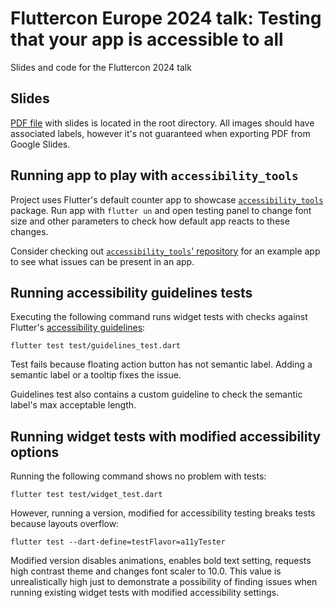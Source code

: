 # Fluttercon Europe 2024 talk: Testing that your app is accessible to all

Slides and code for the Fluttercon 2024 talk

## Slides

[PDF file](slides.pdf) with slides is located in the root directory. All images should have associated labels, however it's not guaranteed when exporting PDF from Google Slides.

## Running app to play with `accessibility_tools`

Project uses Flutter's default counter app to showcase [`accessibility_tools`](https://pub.dev/packages/accessibility_tools) package. Run app with `flutter un` and open testing panel to change font size and other parameters to check how default app reacts to these changes.

Consider checking out [`accessibility_tools`' repository](https://github.com/rebelappstudio/accessibility_tools/tree/main/example) for an example app to see what issues can be present in an app.

## Running accessibility guidelines tests

Executing the following command runs widget tests with checks against Flutter's [accessibility guidelines](https://api.flutter.dev/flutter/flutter_test/AccessibilityGuideline-class.html):

```
flutter test test/guidelines_test.dart
```

Test fails because floating action button has not semantic label. Adding a semantic label or a tooltip fixes the issue.

Guidelines test also contains a custom guideline to check the semantic label's max acceptable length.

## Running widget tests with modified accessibility options

Running the following command shows no problem with tests:
```
flutter test test/widget_test.dart
```

However, running a version, modified for accessibility testing breaks tests because layouts overflow: 

```
flutter test --dart-define=testFlavor=a11yTester
``` 

Modified version disables animations, enables bold text setting, requests high contrast theme and changes font scaler to 10.0. This value is unrealistically high just to demonstrate a possibility of finding issues when running existing widget tests with modified accessibility settings.
